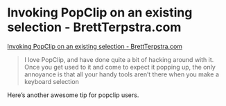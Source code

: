   
# Invoking PopClip on an existing selection - BrettTerpstra.com  
  
[Invoking PopClip on an existing selection - BrettTerpstra.com](http://brettterpstra.com/2014/11/17/invoking-popclip-on-an-existing-selection/)  
  
> I love PopClip, and have done quite a bit of hacking around with it. Once you get used to it and come to expect it popping up, the only annoyance is that all your handy tools aren’t there when you make a keyboard selection  
  
Here’s another awesome tip for popclip users.  
